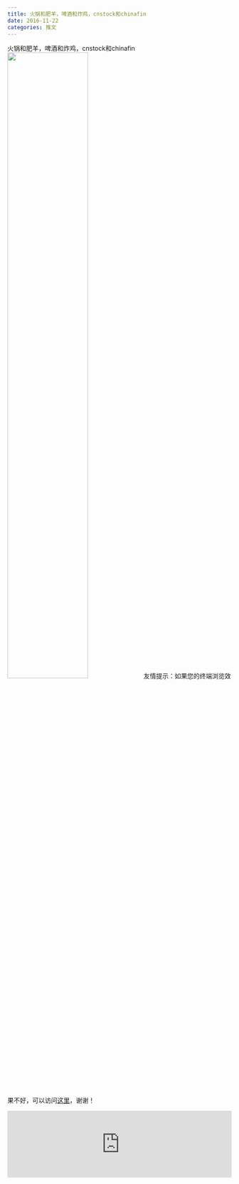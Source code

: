 ```yaml
---
title: 火锅和肥羊，啤酒和炸鸡，cnstock和chinafin
date: 2016-11-22
categories: 推文
---
```

火锅和肥羊，啤酒和炸鸡，cnstock和chinafin
<img src="http://mmbiz.qpic.cn/mmbiz_jpg/ACviaWTBFxhY8BokELss3nRIxicEV7Xgs8iaethllnz0BoLeGJBoU9Qic58pZCS4WnYsHicBx9CJno4QSjNPTb0icLzg/0?wx_fmt=jpeg" style="width: 60%; height: auto;"/><!--more-->
友情提示：如果您的终端浏览效果不好，可以访问[这里](https://stata-club.github.io/stata_article/2016-11-22.html)，谢谢！
<iframe src="https://stata-club.github.io/stata_article/2016-11-22.html" id="iframepage" frameborder="0" scrolling="no" marginheight="0" marginwidth="0" width="100%" onLoad="iFrameHeight()"></iframe>
<script type="text/javascript" language="javascript">
function iFrameHeight() {
var ifm= document.getElementById("iframepage");
var subWeb = document.frames ? document.frames["iframepage"].document : ifm.contentDocument;   
if(ifm != null && subWeb != null) {
 ifm.height = subWeb.body.scrollHeight;
} 
} 
</script> 
